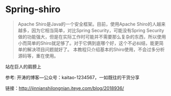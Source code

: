 # Spring-shiro

>Apache Shiro是Java的一个安全框架。目前，使用Apache Shiro的人越来越多，因为它相当简单，对比Spring Security，可能没有Spring Security做的功能强大，但是在实际工作时可能并不需要那么复杂的东西，所以使用小而简单的Shiro就足够了。对于它俩到底哪个好，这个不必纠结，能更简单的解决项目问题就好了。
本教程只介绍基本的Shiro使用，不会过多分析源码等，重在使用。

站在巨人的肩膀上

参考: 开涛的博客—公众号：kaitao-1234567，一如既往的干货分享

链接：http://jinnianshilongnian.iteye.com/blog/2018936/

